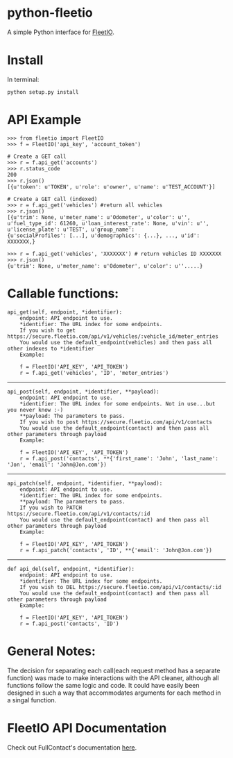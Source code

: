 # python-fleetio

A simple Python interface for [FleetIO](http://www.fleetio.com/).

# Install

In terminal:

    python setup.py install

# API Example

    >>> from fleetio import FleetIO
    >>> f = FleetIO('api_key', 'account_token')
  
    # Create a GET call
    >>> r = f.api_get('accounts')
    >>> r.status_code
    200
    >>> r.json()
    [{u'token': u'TOKEN', u'role': u'owner', u'name': u'TEST_ACCOUNT'}]
    
    # Create a GET call (indexed)
    >>> r = f.api_get('vehicles') #return all vehicles
    >>> r.json()
    [{u'trim': None, u'meter_name': u'Odometer', u'color': u'', u'fuel_type_id': 61260, u'loan_interest_rate': None, u'vin': u'', u'license_plate': u'TEST', u'group_name': 
    {u'socialProfiles': [...], u'demographics': {...}, ..., u'id': XXXXXXX,}
    
    >>> r = f.api_get('vehicles', 'XXXXXXX') # return vehicles ID XXXXXXX
    >>> r.json()
    {u'trim': None, u'meter_name': u'Odometer', u'color': u''.....}

# Callable functions:
    api_get(self, endpoint, *identifier):  
        endpoint: API endpoint to use.
        *identifier: The URL index for some endpoints.  
        If you wish to get https://secure.fleetio.com/api/v1/vehicles/:vehicle_id/meter_entries   
        You would use the default_endpoint(vehicles) and then pass all other indexes to *identifier  
        Example:
    
        f = FleetIO('API_KEY', 'API_TOKEN')
        r = f.api_get('vehicles', 'ID', 'meter_entries')
---
    api_post(self, endpoint, *identifier, **payload):
        endpoint: API endpoint to use.
        *identifier: The URL index for some endpoints. Not in use...but you never know :-)
        **payload: The parameters to pass.
        If you wish to post https://secure.fleetio.com/api/v1/contacts 
        You would use the default_endpoint(contact) and then pass all other parameters through payload
        Example:
        
        f = FleetIO('API_KEY', 'API_TOKEN')
        r = f.api_post('contacts', **{'first_name': 'John', 'last_name': 'Jon', 'email': 'John@Jon.com'})
---
    api_patch(self, endpoint, *identifier, **payload):
        endpoint: API endpoint to use.
        *identifier: The URL index for some endpoints.
        **payload: The parameters to pass.
        If you wish to PATCH https://secure.fleetio.com/api/v1/contacts/:id
        You would use the default_endpoint(contact) and then pass all other parameters through payload
        Example:
        
        f = FleetIO('API_KEY', 'API_TOKEN')
        r = f.api_patch('contacts', 'ID', **{'email': 'John@Jon.com'})
---
    def api_del(self, endpoint, *identifier):
        endpoint: API endpoint to use.
        *identifier: The URL index for some endpoints.
        If you wish to DEL https://secure.fleetio.com/api/v1/contacts/:id 
        You would use the default_endpoint(contact) and then pass all other parameters through payload
        Example:
        
        f = FleetIO('API_KEY', 'API_TOKEN')
        r = f.api_post('contacts', 'ID')


# General Notes:
The decision for separating each call(each request method has a separate function) was made to make interactions with the API cleaner, although all functions follow the same logic and code. It could have easily been designed in such a way that accommodates arguments for each method in a singal function.
# FleetIO API Documentation

Check out FullContact's documentation [here](http://developer.fleetio.com/).
